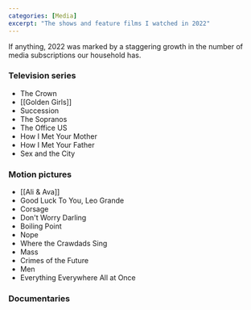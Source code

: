 ```yaml
---
categories: [Media]
excerpt: "The shows and feature films I watched in 2022"
---
```

If anything, 2022 was marked by a staggering growth in the number of media subscriptions our household has.

### Television series
- The Crown
- [[Golden Girls]]
- Succession
- The Sopranos
- The Office US
- How I Met Your Mother
- How I Met Your Father
- Sex and the City

### Motion pictures
- [[Ali & Ava]]
- Good Luck To You, Leo Grande
- Corsage
- Don't Worry Darling
- Boiling Point
- Nope
- Where the Crawdads Sing
- Mass
- Crimes of the Future
- Men
- Everything Everywhere All at Once

### Documentaries